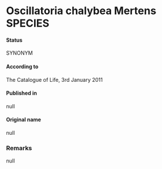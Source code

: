 # Oscillatoria chalybea Mertens SPECIES

#### Status
SYNONYM

#### According to
The Catalogue of Life, 3rd January 2011

#### Published in
null

#### Original name
null

### Remarks
null